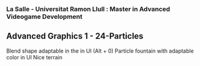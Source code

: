 ### La Salle - Universitat Ramon Llull : Master in Advanced Videogame Development
## Advanced Graphics 1 - 24-Particles

Blend shape adaptable in the in UI (Alt + 0)
Particle fountain with adaptable color in UI
Nice terrain
